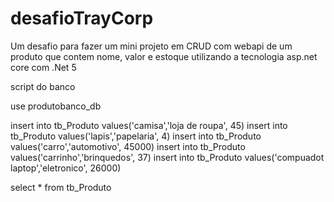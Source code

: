 # desafioTrayCorp

Um desafio para fazer um mini projeto em CRUD com webapi de um produto que contem nome, valor e estoque utilizando a tecnologia asp.net core com .Net 5 


script do banco

use produtobanco_db

insert into tb_Produto values('camisa','loja de roupa', 45)
insert into tb_Produto values('lapis','papelaria', 4)
insert into tb_Produto values('carro','automotivo', 45000)
insert into tb_Produto values('carrinho','brinquedos', 37)
insert into tb_Produto values('compuadot laptop','eletronico', 26000)

select * from tb_Produto

